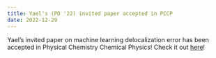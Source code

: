 ```yaml
---
title: Yael's (PD '22) invited paper accepted in PCCP
date: 2022-12-29
---
```


Yael’s invited paper on machine learning delocalization error has been accepted in Physical Chemistry Chemical Physics! Check it out [here](https://pubs.rsc.org/en/Content/ArticleLanding/2023/CP/D3CP00258F)!

<!--more-->

